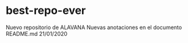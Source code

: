# best-repo-ever
Nuevo repositorio de ALAVANA
Nuevas anotaciones en el documento README.md 21/01/2020
